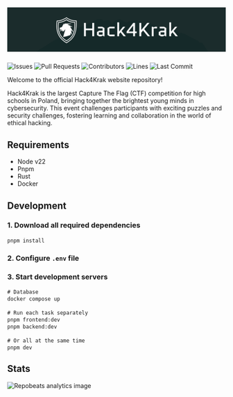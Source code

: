 # ![Hack4Krak Repository Cover](/.github/assets/banner.png)

![Issues](https://img.shields.io/github/issues-raw/Hack4Krak/Hack4KrakSite?color=f0750f&label=issues&style=for-the-badge)
![Pull Requests](https://img.shields.io/github/issues-pr-raw/Hack4Krak/Hack4KrakSite?color=f0750f&label=PRs&style=for-the-badge)
![Contributors](https://img.shields.io/github/contributors/Hack4Krak/Hack4KrakSite?color=f0750f&label=contributors&style=for-the-badge)
![Lines](https://img.shields.io/endpoint?url=https://ghloc.vercel.app/api/Hack4Krak/Hack4KrakSite/badge?style=flat&logoColor=white&color=f0750f&style=for-the-badge)
![Last Commit](https://img.shields.io/github/last-commit/Hack4Krak/Hack4KrakSite?color=f0750f&label=last%20commit&style=for-the-badge)

Welcome to the official Hack4Krak website repository!

Hack4Krak is the largest Capture The Flag (CTF) competition for high schools in Poland, bringing together the brightest young minds in cybersecurity. This event challenges participants with exciting puzzles and security challenges, fostering learning and collaboration in the world of ethical hacking.

## Requirements
- Node v22
- Pnpm
- Rust
- Docker

## Development

### 1. Download all required dependencies
```shell
pnpm install
```

### 2. Configure `.env` file

### 3. Start development servers

```shell
# Database
docker compose up

# Run each task separately
pnpm frontend:dev
pnpm backend:dev

# Or all at the same time
pnpm dev
```

## Stats

![Repobeats analytics image](https://repobeats.axiom.co/api/embed/b2a0612285a5cfef1231975dc94e601dc5f0b983.svg "Repobeats analytics image")
